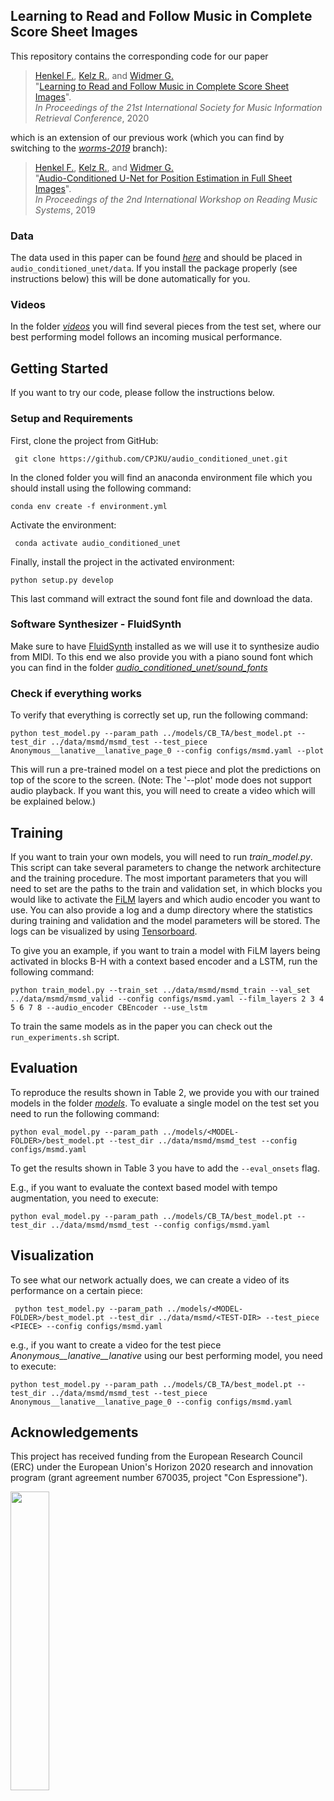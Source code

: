 ## Learning to Read and Follow Music in Complete Score Sheet Images

This repository contains the corresponding code for our paper

>[Henkel F.](https://www.jku.at/en/institute-of-computational-perception/about-us/people/florian-henkel/), 
>[Kelz R.](https://www.jku.at/en/institute-of-computational-perception/about-us/people/rainer-kelz/), and 
>[Widmer G.](https://www.jku.at/en/institute-of-computational-perception/about-us/people/gerhard-widmer/) <br>
"[Learning to Read and Follow Music in Complete Score Sheet Images]()".<br>
*In Proceedings of the 21st International Society for Music Information Retrieval Conference*, 2020


which is an extension of our previous work (which you can find by switching to the [*worms-2019*](https://github.com/CPJKU/audio_conditioned_unet/tree/worms-2019) branch):

>[Henkel F.](https://www.jku.at/en/institute-of-computational-perception/about-us/people/florian-henkel/),
>[Kelz R.](https://www.jku.at/en/institute-of-computational-perception/about-us/people/rainer-kelz/), and
>[Widmer G.](https://www.jku.at/en/institute-of-computational-perception/about-us/people/gerhard-widmer/) <br>
"[Audio-Conditioned U-Net for Position Estimation in Full Sheet Images](https://arxiv.org/pdf/1910.07254.pdf)". <br>
*In Proceedings of the 2nd International Workshop on Reading Music Systems*, 2019


### Data
The data used in this paper can be found [*here*](https://zenodo.org/record/3953657/files/msmd.zip?download=1) and should be placed in ```audio_conditioned_unet/data```. If you install the package
properly (see instructions below) this will be done automatically for you.

### Videos
In the folder [*videos*](https://github.com/CPJKU/audio_conditioned_unet/tree/ismir-2020/videos) you will find several pieces from the test set, 
where our best performing model follows an incoming musical performance.

## Getting Started
If you want to try our code, please follow the instructions below.

### Setup and Requirements

First, clone the project from GitHub:

``` git clone https://github.com/CPJKU/audio_conditioned_unet.git```

In the cloned folder you will find an anaconda environment file which you should install using the following command:

``` conda env create -f environment.yml ```

Activate the environment:

``` conda activate audio_conditioned_unet```

Finally, install the project in the activated environment:

``` python setup.py develop ```

This last command will extract the sound font file and download the data.

### Software Synthesizer - FluidSynth

Make sure to have [FluidSynth](http://www.fluidsynth.org/) installed as we will use it to synthesize audio from MIDI. To this end we also provide you
 with a piano sound font which you can find in the folder [*audio_conditioned_unet/sound_fonts*](https://github.com/CPJKU/audio_conditioned_unet/tree/master/audio_conditioned_unet/sound_fonts)

### Check if everything works

To verify that everything is correctly set up, run the following command:

 ```python test_model.py --param_path ../models/CB_TA/best_model.pt --test_dir ../data/msmd/msmd_test --test_piece Anonymous__lanative__lanative_page_0 --config configs/msmd.yaml --plot```
 
This will run a pre-trained model on a test piece and plot the predictions on top of the score to the screen.
(Note: The '--plot' mode does not support audio playback. If you want this, you will need to create a video which will be explained below.)

## Training

If you want to train your own models, you will need to run *train_model.py*. This script can take several parameters
to change the network architecture and the training procedure. The most important parameters that you will need to set are
the paths to the train and validation set, in which blocks you would like to activate the [FiLM](https://arxiv.org/pdf/1709.07871.pdf) layers and which audio encoder you want to use.
You can also provide a log and a dump directory where the statistics during training and validation and the model parameters will be stored. 
The logs can be visualized by using [Tensorboard](https://pytorch.org/docs/stable/tensorboard.html).

To give you an example, if you want to train a model with FiLM layers being activated in blocks B-H with a context based encoder and a LSTM, run the following command:

```python train_model.py --train_set ../data/msmd/msmd_train --val_set ../data/msmd/msmd_valid --config configs/msmd.yaml --film_layers 2 3 4 5 6 7 8 --audio_encoder CBEncoder --use_lstm```

To train the same models as in the paper you can check out the ```run_experiments.sh``` script.

## Evaluation
To reproduce the results shown in Table 2, we provide you with our trained models in the folder [*models*](https://github.com/CPJKU/audio_conditioned_unet/tree/master/models).
To evaluate a single model on the test set you need to run the following command:

```python eval_model.py --param_path ../models/<MODEL-FOLDER>/best_model.pt --test_dir ../data/msmd/msmd_test --config configs/msmd.yaml```

To get the results shown in Table 3 you have to add the ```--eval_onsets``` flag.

E.g., if you want to evaluate the context based model with tempo augmentation, you need to execute:

```python eval_model.py --param_path ../models/CB_TA/best_model.pt --test_dir ../data/msmd/msmd_test --config configs/msmd.yaml```

## Visualization

To see what our network actually does, we can create a video of its performance on a certain piece:

``` python test_model.py --param_path ../models/<MODEL-FOLDER>/best_model.pt --test_dir ../data/msmd/<TEST-DIR> --test_piece <PIECE> --config configs/msmd.yaml```

e.g.,  if you want to create a video for the test piece *Anonymous__lanative__lanative* using our best performing model,
 you need to execute:
 
```python test_model.py --param_path ../models/CB_TA/best_model.pt --test_dir ../data/msmd/msmd_test --test_piece Anonymous__lanative__lanative_page_0 --config configs/msmd.yaml```
 
 
 ## Acknowledgements
This project has received funding from the European Research Council (ERC) 
under the European Union's Horizon 2020 research and innovation program
(grant agreement number 670035, project "Con Espressione"). 

<img src="https://erc.europa.eu/sites/default/files/LOGO_ERC-FLAG_EU_.jpg" width="35%" height="35%">